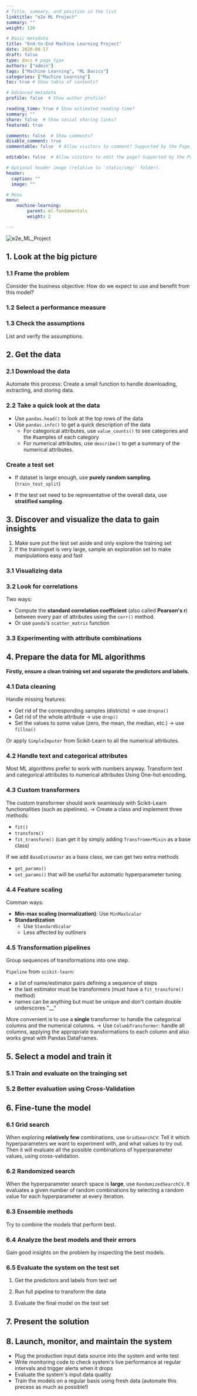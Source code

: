 ```yaml
---
# Title, summary, and position in the list
linktitle: "e2e ML Project"
summary: ""
weight: 120

# Basic metadata
title: "End-to-End Machine Learning Project"
date: 2020-08-17
draft: false
type: docs # page type
authors: ["admin"]
tags: ["Machine Learning", "ML Basics"]
categories: ["Machine Learning"]
toc: true # Show table of contents?

# Advanced metadata
profile: false  # Show author profile?

reading_time: true # Show estimated reading time?
summary: ""
share: false  # Show social sharing links?
featured: true

comments: false  # Show comments?
disable_comment: true
commentable: false  # Allow visitors to comment? Supported by the Page, Post, and Docs content types.

editable: false  # Allow visitors to edit the page? Supported by the Page, Post, and Docs content types.

# Optional header image (relative to `static/img/` folder).
header:
  caption: ""
  image: ""

# Menu
menu: 
    machine-learning:
        parent: ml-fundamentals
        weight: 2

---
```




![e2e_ML_Project](https://raw.githubusercontent.com/EckoTan0804/upic-repo/master/uPic/e2e_ML_Project.png)

## 1. Look at the big picture

### 1.1 Frame the problem

Consider the business objective: How do we expect to use and benefit from this model?

### 1.2 Select a performance measure

### 1.3 Check the assumptions

List and verify the assumptions.



## 2. Get the data

### 2.1 Download the data

Automate this process: Create a small function to handle downloading, extracting, and storing data.

### 2.2 Take a quick look at the data

- Use `pandas.head()` to look at the top rows of the data
- Use `pandas.info()` to get a quick description of the data
  - For categorical attributes, use `value_counts()` to see categories and the #samples of each category
  - For numerical attributes, use `describe()` to get a summary of the numerical attributes.

### Create a test set

- If dataset is large enough, use **purely random sampling**. (`train_test_split`)

- If the test set need to be representative of the overall data, use **stratified sampling**.

  

## 3. Discover and visualize the data to gain insights

1. Make sure put the test set aside and only explore the training set
2. If the trainingset is very large, sample an exploration set to make manipulations easy and fast

### 3.1 Visualizing data

### 3.2 Look for correlations

Two ways:

- Compute the **standard correlation coefficient** (also called **Pearson's r**) between every pair of attributes using the `corr()` method.
- Or use `panda`'s `scatter_matrix` function

### 3.3 Experimenting with attribute combinations



## 4. Prepare the data for ML algorithms

**Firstly, ensure a clean training set and separate the predictors and labels.**

### 4.1 Data cleaning

Handle missing features: 

- Get rid of the corresponding samples (districts) -> use `dropna()`
- Get rid of the whole attribute -> use `drop()`
- Set the values to some value (zero, the mean, the median, etc.) -> use `fillna()`

Or apply `SimpleImputer` from Scikit-Learn to all the numerical attributes.

### 4.2 Handle text and categorical attributes

Most ML algorithms prefer to work with numbers anyway.
Transform text and categorical attributes to numerical attributes Using One-hot encoding.

### 4.3 Custom transformers

The custom transformer should work seamlessly with Scikit-Learn functionalities (such as pipelines).
-> Create a class and implement three methods:

- `fit()`
- `transform()`
- `fit_transform()` (can get it by simply adding `TransfromerMixin` as a base class)

If we add `BaseEstimator` as a bass class, we can get two extra methods 

- `get_params()`
- `set_params()`
  that will be useful for automatic hyperparameter tuning.

### 4.4 Feature scaling

Comman ways:

- **Min-max scaling (normalization)**: Use `MinMaxScalar`
- **Standardization**
  - Use `StandardScalar`
  - Less affected by outliners

### 4.5 Transformation pipelines

Group sequences of transformations into one step.

`Pipeline` from `scikit-learn`:

- a list of name/estimator pairs defining a sequence of steps
- the last estimator must be transformers (must have a `fit_transform()` method)
- names can be anything but must be unique and don't contain double underscores "__"

More convenient is to use a **single** transformer to handle the categorical columns and the numerical columns.
-> Use `ColumbTransformer`: handle all columns, applying the appropriate transformations to each column and also works great with Pandas DataFrames.



## 5. Select a model and train it

### 5.1 Train and evaluate on the trainging set

### 5.2 Better evaluation using Cross-Validation



## 6. Fine-tune the model

### 6.1 Grid search

When exploring **relatively few** combinations, use `GridSearchCV`: Tell it which hyperparameters we want to experiment with, and what values to try out. Then it will evaluate all the possible combinations of hyperparameter values, using cross-validation.

### 6.2 Randomized search

When the hyperparameter search space is **large**, use `RandomizedSearchCV`. It evaluates a given number of random combinations by selecting a random value for each hyperparameter at every iteration.

### 6.3 Ensemble methods

Try to combine the models that perform best. 

### 6.4 Analyze the best models and their errors

Gain good insights on the problem by inspecting the best models.

### 6.5 Evaluate the system on the test set

1. Get the predictors and labels from test set

2. Run full pipeline to transform the data 

3. Evaluate the final model on the test set

    

## 7. Present the solution



## 8. Launch, monitor, and maintain the system

- Plug the production input data source into the system and write test
- Write monitoring code to check system's live performance at regular intervals and trigger alerts when it drops
- Evaluate the system's input data quality
- Train the models on a regular basis using fresh data (automate this precess as much as possible!)